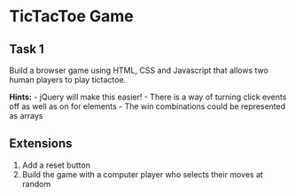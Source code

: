 # TicTacToe Game

## Task 1
Build a browser game using HTML, CSS and Javascript that allows two human players to play tictactoe.

**Hints:** 
     - jQuery will make this easier!
     - There is a way of turning click events off as well as on for elements
     - The win combinations could be represented as arrays

## Extensions
1. Add a reset button
2. Build the game with a computer player who selects their moves at random